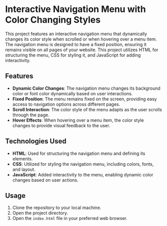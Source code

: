 # Interactive Navigation Menu with Color Changing Styles

This project features an interactive navigation menu that dynamically changes its color style when scrolled or when hovering over a menu item. The navigation menu is designed to have a fixed position, ensuring it remains visible on all pages of your website. This project utilizes HTML for structuring the menu, CSS for styling it, and JavaScript for adding interactivity.

## Features

- **Dynamic Color Changes**: The navigation menu changes its background color or font color dynamically based on user interactions.
- **Fixed Position**: The menu remains fixed on the screen, providing easy access to navigation options across different pages.
- **Scroll Interaction**: The color style of the menu adapts as the user scrolls through the page.
- **Hover Effects**: When hovering over a menu item, the color style changes to provide visual feedback to the user.

## Technologies Used

- **HTML**: Used for structuring the navigation menu and defining its elements.
- **CSS**: Utilized for styling the navigation menu, including colors, fonts, and layout.
- **JavaScript**: Added interactivity to the menu, enabling dynamic color changes based on user actions.

## Usage

1. Clone the repository to your local machine.
2. Open the project directory.
3. Open the `index.html` file in your preferred web browser.


